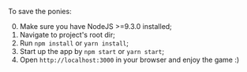 To save the ponies:

0. Make sure you have NodeJS >=9.3.0 installed;
1. Navigate to project's root dir;
2. Run `npm install` or `yarn install`;
4. Start up the app by `npm start` or `yarn start`;
5. Open `http://localhost:3000` in your browser and enjoy the game :)